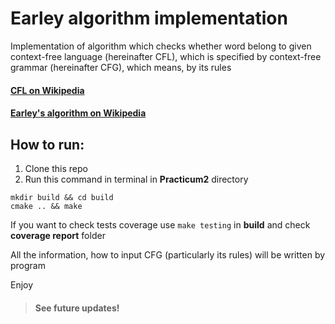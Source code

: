 # Earley algorithm implementation
Implementation of algorithm which checks whether word belong to given
context-free language (hereinafter CFL), which is specified by 
context-free grammar (hereinafter CFG), which means, by its rules

#### [CFL on Wikipedia](https://en.wikipedia.org/wiki/Context-free_language)

#### [Earley's algorithm on Wikipedia](https://en.wikipedia.org/wiki/Earley_parser)

## How to run:
1. Clone this repo
2. Run this command in terminal in **Practicum2** directory
```
mkdir build && cd build
cmake .. && make
```
If you want to check tests coverage use `make testing` in **build** and check **coverage report** folder

All the information, how to input CFG (particularly its rules) will be written by program

Enjoy
> #### See future updates!